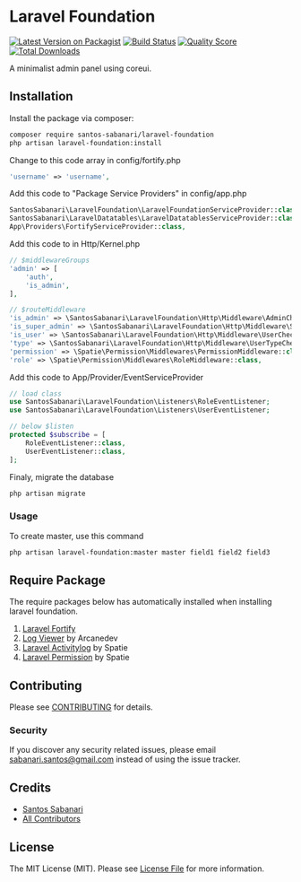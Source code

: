 # Laravel Foundation

[![Latest Version on Packagist](https://img.shields.io/packagist/v/santos-sabanari/laravel-foundation.svg?style=flat-square)](https://packagist.org/packages/santos-sabanari/laravel-foundation)
[![Build Status](https://img.shields.io/travis/santos-sabanari/laravel-foundation/master.svg?style=flat-square)](https://travis-ci.org/santos-sabanari/laravel-foundation)
[![Quality Score](https://img.shields.io/scrutinizer/g/santos-sabanari/laravel-foundation.svg?style=flat-square)](https://scrutinizer-ci.com/g/santos-sabanari/laravel-foundation)
[![Total Downloads](https://img.shields.io/packagist/dt/santos-sabanari/laravel-foundation.svg?style=flat-square)](https://packagist.org/packages/santos-sabanari/laravel-foundation)

A minimalist admin panel using coreui.

## Installation

Install the package via composer:

```bash
composer require santos-sabanari/laravel-foundation
php artisan laravel-foundation:install
```

Change to this code array in config/fortify.php

``` php
'username' => 'username',
``` 

Add this code to "Package Service Providers" in config/app.php

``` php
SantosSabanari\LaravelFoundation\LaravelFoundationServiceProvider::class,
SantosSabanari\LaravelDatatables\LaravelDatatablesServiceProvider::class,
App\Providers\FortifyServiceProvider::class,
```

Add this code to in Http/Kernel.php

``` php
// $middlewareGroups
'admin' => [
    'auth',
    'is_admin',
],

// $routeMiddleware
'is_admin' => \SantosSabanari\LaravelFoundation\Http\Middleware\AdminCheck::class,
'is_super_admin' => \SantosSabanari\LaravelFoundation\Http\Middleware\SuperAdminCheck::class,
'is_user' => \SantosSabanari\LaravelFoundation\Http\Middleware\UserCheck::class,
'type' => \SantosSabanari\LaravelFoundation\Http\Middleware\UserTypeCheck::class,
'permission' => \Spatie\Permission\Middlewares\PermissionMiddleware::class,
'role' => \Spatie\Permission\Middlewares\RoleMiddleware::class,
```

Add this code to App/Provider/EventServiceProvider

``` php
// load class
use SantosSabanari\LaravelFoundation\Listeners\RoleEventListener;
use SantosSabanari\LaravelFoundation\Listeners\UserEventListener;

// below $listen
protected $subscribe = [
    RoleEventListener::class,
    UserEventListener::class,
];
```

Finaly, migrate the database

```bash
php artisan migrate
```

### Usage

To create master, use this command
```bash
php artisan laravel-foundation:master master field1 field2 field3
```

## Require Package
The require packages below has automatically installed when installing laravel foundation.
1. [Laravel Fortify](https://github.com/laravel/fortify)
2. [Log Viewer](https://github.com/ARCANEDEV/LogViewer/blob/master/_docs/1.Installation-and-Setup.md) by Arcanedev
3. [Laravel Activitylog](https://spatie.be/docs/laravel-activitylog) by Spatie
4. [Laravel Permission](https://spatie.be/docs/laravel-permission) by Spatie

## Contributing
Please see [CONTRIBUTING](CONTRIBUTING.md) for details.

### Security

If you discover any security related issues, please email sabanari.santos@gmail.com instead of using the issue tracker.

## Credits

- [Santos Sabanari](https://github.com/santos-sabanari)
- [All Contributors](../../contributors)

## License

The MIT License (MIT). Please see [License File](LICENSE.md) for more information.
